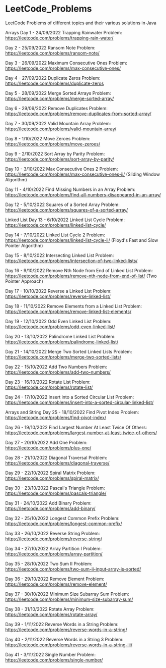 # LeetCode_Problems
 LeetCode Problems of different topics and their various solutions in Java

 Arrays
Day 1 - 24/09/2022
Trapping Rainwater Problem: https://leetcode.com/problems/trapping-rain-water/

Day 2 - 25/09/2022
Ransom Note Problem: https://leetcode.com/problems/ransom-note/

Day 3 - 26/09/2022
Maximum Consecutive Ones Problem: https://leetcode.com/problems/max-consecutive-ones/

Day 4 - 27/09/2022
Duplicate Zeros Problem: https://leetcode.com/problems/duplicate-zeros

Day 5 - 28/09/2022
Merge Sorted Arrays Problem: https://leetcode.com/problems/merge-sorted-array/

Day 6 - 29/09/2022
Remove Duplicates Problem: https://leetcode.com/problems/remove-duplicates-from-sorted-array/

Day 7 - 30/09/2022
Valid Mountain Array Problem: https://leetcode.com/problems/valid-mountain-array/ 

Day 8 - 1/10/2022
Move Zeroes Problem: https://leetcode.com/problems/move-zeroes/

Day 9 - 2/10/2022
Sort Array by Parity Problem: https://leetcode.com/problems/sort-array-by-parity/

Day 10 - 3/10/2022
Max Consecutive Ones 2 Problem: https://leetcode.com/problems/max-consecutive-ones-ii/  (Sliding Window Algorithm)

Day 11 - 4/10/2022
Find Missing Numbers in an Array Problem: https://leetcode.com/problems/find-all-numbers-disappeared-in-an-array/

Day 12 - 5/10/2022
Squares of a Sorted Array Problem: https://leetcode.com/problems/squares-of-a-sorted-array/

Linked List
Day 13 - 6/10/2022
Linked List Cycle Problem: https://leetcode.com/problems/linked-list-cycle/

Day 14 - 7/10/2022
Linked List Cycle 2 Problem: https://leetcode.com/problems/linked-list-cycle-ii/ (Floyd's Fast and Slow Pointer Algorithm)

Day 15 - 8/10/2022
Intersecting Linked List Problem: https://leetcode.com/problems/intersection-of-two-linked-lists/

Day 16 - 9/10/2022
Remove Nth Node from End of Linked List Problem: https://leetcode.com/problems/remove-nth-node-from-end-of-list/ (Two Pointer Approach)

Day 17 - 10/10/2022
Reverse a Linked List Problem: https://leetcode.com/problems/reverse-linked-list/

Day 18 - 11/10/2022
Remove Elements from a Linked List Problem: https://leetcode.com/problems/remove-linked-list-elements/

Day 19 - 12/10/2022
Odd Even Linked List Problem: https://leetcode.com/problems/odd-even-linked-list/

Day 20 - 13/10/2022
Palindrome Linked List Problem: https://leetcode.com/problems/palindrome-linked-list/

Day 21 - 14/10/2022
Merge Two Sorted Linked Lists Problem: https://leetcode.com/problems/merge-two-sorted-lists/

Day 22 - 15/10/2022
Add Two Numbers Problem: https://leetcode.com/problems/add-two-numbers/

Day 23 - 16/10/2022
Rotate List Problem: https://leetcode.com/problems/rotate-list/

Day 24 - 17/10/2022
Insert into a Sorted Circular List Problem: https://leetcode.com/problems/insert-into-a-sorted-circular-linked-list/

Arrays and String
Day 25 - 18/10/2022
Find Pivot Index Problem: https://leetcode.com/problems/find-pivot-index/

Day 26 - 19/10/2022
Find Largest Number At Least Twice Of Others: https://leetcode.com/problems/largest-number-at-least-twice-of-others/

Day 27 - 20/10/2022
Add One Problem: https://leetcode.com/problems/plus-one/

Day 28 - 21/10/2022
Diagonal Traversal Problem: https://leetcode.com/problems/diagonal-traverse/

Day 29 - 22/10/2022
Spiral Matrix Problem: https://leetcode.com/problems/spiral-matrix/

Day 30 - 23/10/2022
Pascal's Triangle Problem: https://leetcode.com/problems/pascals-triangle/

Day 31 - 24/10/2022
Add Binary Problem: https://leetcode.com/problems/add-binary/

Day 32 - 25/10/2022
Longest Common Prefix Problem: https://leetcode.com/problems/longest-common-prefix/

Day 33 - 26/10/2022
Reverse String Problem: https://leetcode.com/problems/reverse-string/

Day 34 - 27/10/2022
Array Partition I Problem: https://leetcode.com/problems/array-partition/

Day 35 - 28/10/2022
Two Sum II Problem: https://leetcode.com/problems/two-sum-ii-input-array-is-sorted/

Day 36 - 29/10/2022
Remove Element Problem: https://leetcode.com/problems/remove-element/

Day 37 - 30/10/2022
Minimum Size Subarray Sum Problem: https://leetcode.com/problems/minimum-size-subarray-sum/

Day 38 - 31/10/2022
Rotate Array Problem: https://leetcode.com/problems/rotate-array/

Day 39 - 1/11/2022
Reverse Words in a String Problem: https://leetcode.com/problems/reverse-words-in-a-string/

Day 40 - 2/11/2022
Reverse Words in a String 3 Problem: https://leetcode.com/problems/reverse-words-in-a-string-iii/

Day 41 - 3/11/2022
Single Number Problem: https://leetcode.com/problems/single-number/